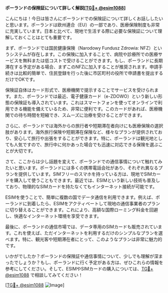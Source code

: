 **ポーランドの保険証について詳しく解説[[TG💪+ @esim1088](https://t.me/s/esim1088)]**

こんにちは！今日は皆さんにポーランドでの保険証について詳しくお話ししたいと思います。ポーランドは欧州連合（EU）の一部であり、医療保険制度も非常に充実しています。日本と比べて、現地で生活する際に必要な保険証について理解しておくことはとても重要です。

まず、ポーランドでは国民健康保険（Narodowy Fundusz Zdrowia: NFZ）というシステムが存在します。この保険に加入することで、病院や診療所での医療サービスを無料または低コストで受けることができます。もし、ポーランドに長期滞在する予定がある場合、まずこのNFZに加入することが推奨されます。申請手続きは比較的簡単で、住民登録を行った後に市区町村の役所で申請書を提出するだけでOKです。

保険証自体はカード形式で、医療機関で提示することでサービスを受けられます。また、ポーランドでは最近、電子健康カード（e-ZDOWO）という新しい形態の保険証も導入されています。これはスマートフォンを使ってオンラインで利用できる機能を備えているため、非常に便利です。このカードがあれば、医療機関での待ち時間を短縮でき、スムーズに治療を受けることができます。

さらに、ポーランドでは海外からの旅行者や短期滞在者向けにも医療保険の選択肢があります。海外旅行保険や短期滞在保険など、様々なプランが提供されており、安心して旅行や出張をすることができます。特に、ポーランドは観光地としても人気ですので、旅行中に何かあった場合でも迅速に対応できる保険を選ぶことが大切です。

さて、ここからは少し話題を変えて、ポーランドでの通信事情について触れてみたいと思います。ポーランドには多くの携帯電話会社があり、それぞれ異なるプランを提供しています。SIMフリーのスマホを持っている方は、現地でSIMカードを購入して使うこともできます。最近では、ESIMという新しい技術も普及しており、物理的なSIMカードを持たなくてもインターネット接続が可能です。

ESIMを使うことで、簡単に複数の国でデータ通信を利用できます。例えば、ポーランドに到着したら、ESIMをアクティベートして現地の通信事業者のプランに切り替えることができます。これにより、高額な国際ローミング料金を回避し、快適なインターネット環境を享受できます。

最後に、ポーランドの通信市場では、データ専用のSIMカードも販売されています。これを使えば、ただインターネットを利用するだけのシンプルなプランを選べます。特に、観光客や短期滞在者にとって、このようなプランは非常に魅力的です。

いかがでしたか？ポーランドの保険証や通信事情について、少しでも理解が深まったでしょうか？もし、ポーランドに行く予定がある方は、ぜひこれらの情報を参考にしてください。そして、ESIMやSIMカードの購入については、[TG💪+ @esim1088](https://t.me/s/esim1088) で相談してみてください！

[[TG💪+ @esim1088](https://t.me/s/esim1088) ![Image](https://i.postimg.cc/Y0z9fWf4/image.png)]